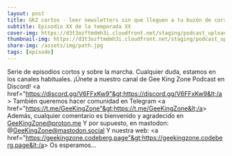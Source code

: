 ```yaml
---
layout: post
title: GKZ cortos - leer newsletters sin que lleguen a tu buzón de correo
subtitle: Episodio XX de la temporada XX
cover-img: https://d3t3ozftmdmh3i.cloudfront.net/staging/podcast_uploaded_episode/14743809/14743809-1691162008089-d71cc3ad271c5.jpg
thumbnail-img: https://d3t3ozftmdmh3i.cloudfront.net/staging/podcast_uploaded_episode/14743809/14743809-1691162008089-d71cc3ad271c5.jpg
share-img: /assets/img/path.jpg
tags: [episode]
---
```


Serie de episodios cortos y sobre la marcha. Cualquier duda, estamos en los canales habituales. ¡Únete a nuestro canal de Gee King Zone Podcast en Discord! &lt;a href="https://discord.gg/V6FFxKw9"&gt;https://discord.gg/V6FFxKw9&lt;/a&gt; También queremos hacer comunidad en Telegram &lt;a href="https://t.me/GeeKingZone"&gt;https://t.me/GeeKingZone&lt;/a&gt;  Además, cualquier comentario es bienvenido y agradecido en GeeKingZone@proton.me  Y por supuesto, en mastodon: @GeeKingZone@mastodon.social  Y nuestra web: &lt;a href="https://geekingzone.codeberg.page"&gt;https://geekingzone.codeberg.page&lt;/a&gt;  Os esperamos...
